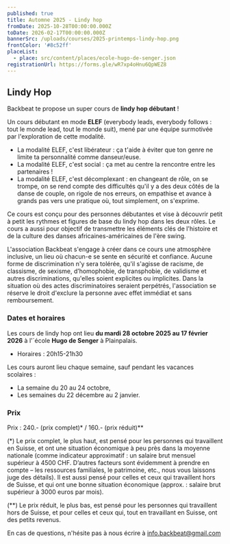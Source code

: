 ```yaml
---
published: true
title: Automne 2025 - Lindy hop
fromDate: 2025-10-28T00:00:00.000Z
toDate: 2026-02-17T00:00:00.000Z
bannerSrc: /uploads/courses/2025-printemps-lindy-hop.png
frontColor: '#8c52ff'
placeList:
  - place: src/content/places/ecole-hugo-de-senger.json
registrationUrl: https://forms.gle/wR7xp4oHnu6QpWEZ8
---
```


## Lindy Hop

Backbeat te propose un super cours de **lindy hop débutant**&nbsp;!

Un cours débutant en mode **ELEF** (everybody leads, everybody follows&nbsp;: tout le monde lead, tout le monde suit), mené par une équipe surmotivée par l'exploration de cette modalité. 

* La modalité ELEF, c'est libérateur&nbsp;: ça t'aide à éviter que ton genre ne limite ta personnalité comme danseur/euse. 
* La modalité ELEF, c'est social&nbsp;: ça met au centre la rencontre entre les partenaires&nbsp;!
* La modalité ELEF, c'est décomplexant&nbsp;: en changeant de rôle, on se trompe, on se rend compte des difficultés qu'il y a des deux côtés de la danse de couple, on rigole de nos erreurs, on empathise et avance à grands pas vers une pratique où, tout simplement, on s'exprime.

Ce cours est conçu pour des personnes débutantes et vise à découvrir petit à petit les rythmes et figures de base du lindy hop dans les deux rôles. Le cours a aussi pour objectif de transmettre les éléments clés de l'histoire et de la culture des danses africaines-américaines de l'ère swing. 

L'association Backbeat s'engage à créer dans ce cours une atmosphère inclusive, un lieu où chacun-e se sente en sécurité et confiance. Aucune forme de discrimination n'y sera tolérée, qu'il s'agisse de racisme, de classisme, de sexisme, d’homophobie, de transphobie, de validisme et autres discriminations, qu'elles soient explicites ou implicites. Dans la situation où des actes discriminatoires seraient perpétrés, l'association se réserve le droit d'exclure la personne avec effet immédiat et sans remboursement. 

### Dates et horaires

Les cours de lindy hop ont lieu **du mardi 28 octobre 2025 au 17 février 2026** à l'´école **Hugo de Senger** à Plainpalais.

* Horaires&nbsp;: 20h15-21h30

Les cours auront lieu chaque semaine, sauf pendant les vacances scolaires&nbsp;:

* La semaine du 20 au 24 octobre,
* Les semaines du 22 décembre au 2 janvier.

### Prix

Prix&nbsp;: 240.- (prix complet)* / 160.- (prix réduit)**

(*) Le prix complet, le plus haut, est pensé pour les personnes qui travaillent en Suisse, et ont une situation économique à peu près dans la moyenne nationale (comme indicateur approximatif : un salaire brut mensuel supérieur à 4500 CHF. D’autres facteurs sont évidemment à prendre en compte  – les ressources familiales, le patrimoine, etc., nous vous laissons juge des détails). Il est aussi pensé pour celles et ceux qui travaillent hors de Suisse, et qui ont une bonne situation économique (approx.&nbsp;: salaire brut supérieur à 3000 euros par mois).

(**) Le prix réduit, le plus bas, est pensé pour les personnes qui travaillent hors de Suisse, et pour celles et ceux qui, tout en travaillant en Suisse, ont des petits revenus.

En cas de questions, n'hésite pas à nous écrire à [info.backbeat@gmail.com](mailto:info.backbeat@gmail.com)
